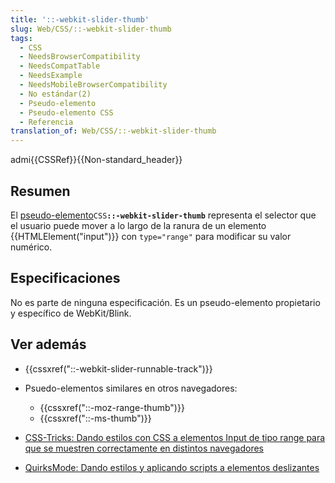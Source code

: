 ```yaml
---
title: '::-webkit-slider-thumb'
slug: Web/CSS/::-webkit-slider-thumb
tags:
  - CSS
  - NeedsBrowserCompatibility
  - NeedsCompatTable
  - NeedsExample
  - NeedsMobileBrowserCompatibility
  - No estándar(2)
  - Pseudo-elemento
  - Pseudo-elemento CSS
  - Referencia
translation_of: Web/CSS/::-webkit-slider-thumb
---
```

admi{{CSSRef}}{{Non-standard_header}}

## Resumen

El [pseudo-elemento](/es/docs/Web/CSS/Pseudo-elements)`CSS`**`::-webkit-slider-thumb`** representa el selector que el usuario puede mover a lo largo de la ranura de un elemento {{HTMLElement("input")}} con `type="range"` para modificar su valor numérico.

## Especificaciones

No es parte de ninguna especificación. Es un pseudo-elemento propietario y específico de WebKit/Blink.

## Ver además

- {{cssxref("::-webkit-slider-runnable-track")}}
- Psuedo-elementos similares en otros navegadores:

  - {{cssxref("::-moz-range-thumb")}}
  - {{cssxref("::-ms-thumb")}}

- [CSS-Tricks: Dando estilos con CSS a elementos Input de tipo range para que se muestren correctamente en distintos navegadores](https://css-tricks.com/styling-cross-browser-compatible-range-inputs-css/)
- [QuirksMode: Dando estilos y aplicando scripts a elementos deslizantes](http://www.quirksmode.org/blog/archives/2015/11/styling_and_scr.html)
